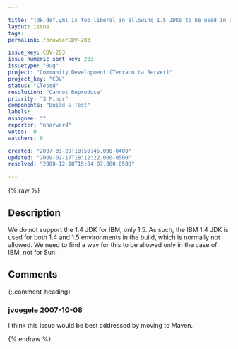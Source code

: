 ```yaml
---

title: "jdk.def.yml is too liberal in allowing 1.5 JDKs to be used in a J2SE-1.4 environment"
layout: issue
tags: 
permalink: /browse/CDV-203

issue_key: CDV-203
issue_numeric_sort_key: 203
issuetype: "Bug"
project: "Community Development (Terracotta Server)"
project_key: "CDV"
status: "Closed"
resolution: "Cannot Reproduce"
priority: "3 Minor"
components: "Build & Test"
labels: 
assignee: ""
reporter: "nharward"
votes:  0
watchers: 0

created: "2007-03-29T18:59:45.000-0400"
updated: "2009-02-17T18:12:22.000-0500"
resolved: "2008-12-10T15:04:07.000-0500"

---
```




{% raw %}



## Description

<div markdown="1" class="description">

We do not support the 1.4 JDK for IBM, only 1.5.  As such, the IBM 1.4 JDK is used for both 1.4 and 1.5 environments in the build, which is normally not allowed.  We need to find a way for this to be allowed only in the case of IBM, not for Sun.

</div>

## Comments


{:.comment-heading}
### **jvoegele** <span class="date">2007-10-08</span>

<div markdown="1" class="comment">

I think this issue would be best addressed by moving to Maven.

</div>



{% endraw %}

